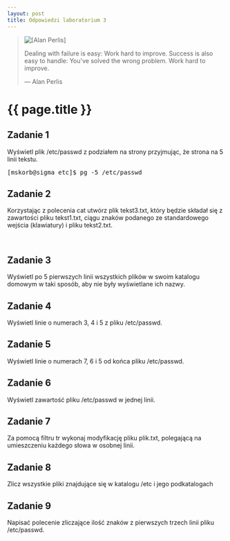 ```yaml
---
layout: post
title: Odpowiedzi laboratorium 3
---
```


<blockquote>
<img src="../../../../images/alan-perlis.gif" alt="[Alan Perlis]" />
<p>
  Dealing with failure is easy: Work hard to improve. Success is also
  easy to handle: You've solved the wrong problem. Work hard to improve.
</p>
<p class="author">— Alan Perlis</p>
</blockquote>

# {{ page.title }}

## Zadanie 1

Wyświetl plik /etc/passwd z podziałem na strony 
przyjmując, że strona na 5 linii tekstu.

<pre>
[mskorb@sigma etc]$ pg -5 /etc/passwd
</pre>

## Zadanie 2 

Korzystając z polecenia cat utwórz plik 
tekst3.txt, który będzie składał się z 
zawartości pliku tekst1.txt, ciągu znaków 
podanego ze standardowego wejścia (klawiatury) i 
pliku tekst2.txt.

<pre>

</pre>

## Zadanie 3

Wyświetl po 5 pierwszych linii wszystkich plików 
w swoim katalogu domowym w taki sposób, aby nie 
były wyświetlane ich nazwy.

## Zadanie 4 

Wyświetl linie o numerach 3, 4 i 5 z pliku 
/etc/passwd.

## Zadanie 5

Wyświetl linie o numerach 7, 6 i 5 od końca 
pliku /etc/passwd.

## Zadanie 6

Wyświetl zawartość pliku /etc/passwd w jednej 
linii.

## Zadanie 7

Za pomocą filtru tr wykonaj modyfikację pliku 
plik.txt, polegającą na umieszczeniu każdego 
słowa w osobnej linii.

## Zadanie 8

Zlicz wszystkie pliki znajdujące się w katalogu 
/etc i jego podkatalogach

## Zadanie 9

Napisać polecenie zliczające ilość znaków z 
pierwszych trzech linii pliku /etc/passwd.
